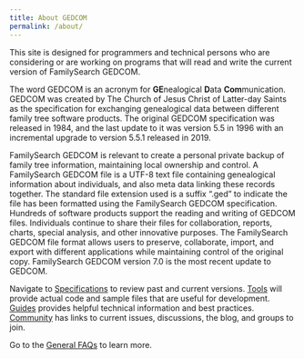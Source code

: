 ```yaml
---
title: About GEDCOM
permalink: /about/
---
```

This site is designed for programmers and technical persons who are considering or are working on programs that will read and write the current version of FamilySearch GEDCOM. 

The word GEDCOM is an acronym for **GE**nealogical **D**ata **Com**munication. GEDCOM was created by The Church of Jesus Christ of Latter-day Saints as the specification for exchanging genealogical data between different family tree software products. The original GEDCOM specification was released in 1984, and the last update to it was version 5.5 in 1996 with an incremental upgrade to version 5.5.1 released in 2019. 

FamilySearch GEDCOM is relevant to create a personal private backup of family tree information, maintaining local ownership and control. A FamilySearch GEDCOM file is a UTF-8 text file containing genealogical information about individuals, and also meta data linking these records together. The standard file extension used is a suffix “.ged” to indicate the file has been formatted using the FamilySearch GEDCOM specification. Hundreds of software products support the reading and writing of GEDCOM files. Individuals continue to share their files for collaboration, reports, charts, special analysis, and other innovative purposes. The FamilySearch GEDCOM file format allows users to preserve, collaborate, import, and export with different applications while maintaining control of the original copy. FamilySearch GEDCOM version 7.0 is the most recent update to GEDCOM.

Navigate to [Specifications](/specs) to review past and current versions. [Tools](/tools) will provide actual code and sample files that are useful for development.  [Guides](/guides) provides helpful technical information and best practices.  [Community](/community) has links to current issues, discussions, the blog, and groups to join.

Go to the [General FAQs](/generalfaqs) to learn more.


